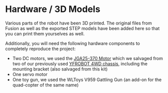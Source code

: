 # Hardware / 3D Models

Various parts of the robot have been 3D printed. The original files from Fusion as well as the exported
STEP models have been added here so that you can print them yourselves as well.

Additionally, you will need the following hardware components to completely reproduce the project:

* Two DC motors, we used the
  [JGA25-370 Motor](https://media.digikey.com/pdf/Data%20Sheets/Seeed%20Technology/114090046_Web.pdf)
  which we salvaged from two of our previously used
  [YFROBOT 4WD chassis](https://yfrobot.com/products/steering-gear-robot), including the mounting bracket (also salvaged
  from this kit)
* One servo motor
* One toy gun, we used the WLToys V959 Gattling Gun (an add-on for the quad-copter of the same name)
